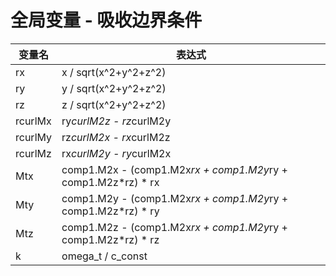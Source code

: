 # 全局变量 - 吸收边界条件

| 变量名 | 表达式 |
| --- | --- |
| rx | x / sqrt(x^2+y^2+z^2) |
| ry | y / sqrt(x^2+y^2+z^2) |
| rz | z / sqrt(x^2+y^2+z^2) |
| rcurlMx | ry*curlM2z - rz*curlM2y |
| rcurlMy | rz*curlM2x - rx*curlM2z |
| rcurlMz | rx*curlM2y - ry*curlM2x |
| Mtx | comp1.M2x - (comp1.M2x*rx + comp1.M2y*ry + comp1.M2z*rz) * rx |
| Mty | comp1.M2y - (comp1.M2x*rx + comp1.M2y*ry + comp1.M2z*rz) * ry |
| Mtz | comp1.M2z - (comp1.M2x*rx + comp1.M2y*ry + comp1.M2z*rz) * rz |
| k | omega_t / c_const |
